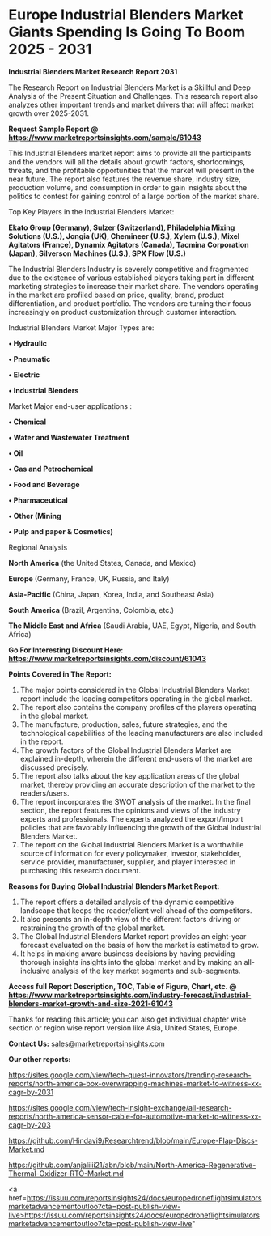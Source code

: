  # Europe Industrial Blenders Market Giants Spending Is Going To Boom 2025 - 2031

<strong>Industrial Blenders Market Research Report 2031</strong>

The Research Report on Industrial Blenders Market is a Skillful and Deep Analysis of the Present Situation and Challenges. This research report also analyzes other important trends and market drivers that will affect market growth over 2025-2031.

<strong>Request Sample Report @ <a href=https://www.marketreportsinsights.com/sample/61043>https://www.marketreportsinsights.com/sample/61043</a></strong>

This Industrial Blenders market report aims to provide all the participants and the vendors will all the details about growth factors, shortcomings, threats, and the profitable opportunities that the market will present in the near future. The report also features the revenue share, industry size, production volume, and consumption in order to gain insights about the politics to contest for gaining control of a large portion of the market share.

Top Key Players in the Industrial Blenders Market:

<strong>Ekato Group (Germany), Sulzer (Switzerland), Philadelphia Mixing Solutions (U.S.), Jongia (UK), Chemineer (U.S.), Xylem (U.S.), Mixel Agitators (France), Dynamix Agitators (Canada), Tacmina Corporation (Japan), Silverson Machines (U.S.), SPX Flow (U.S.)</strong>

The Industrial Blenders Industry is severely competitive and fragmented due to the existence of various established players taking part in different marketing strategies to increase their market share. The vendors operating in the market are profiled based on price, quality, brand, product differentiation, and product portfolio. The vendors are turning their focus increasingly on product customization through customer interaction.

Industrial Blenders Market Major Types are:

<strong>• Hydraulic

• Pneumatic

• Electric

• Industrial Blenders</strong>

Market Major end-user applications :

<strong>• Chemical

• Water and Wastewater Treatment

• Oil

• Gas and Petrochemical

• Food and Beverage

• Pharmaceutical

• Other (Mining

• Pulp and paper & Cosmetics)</strong>

Regional Analysis

</u><strong><b>North America</b></strong> (the United States, Canada, and Mexico)

<strong><b>Europe </b></strong>(Germany, France, UK, Russia, and Italy)

<strong><b>Asia-Pacific</b></strong> (China, Japan, Korea, India, and Southeast Asia)

<strong><b>South America</b></strong> (Brazil, Argentina, Colombia, etc.)

<strong><b>The Middle East and Africa</b></strong> (Saudi Arabia, UAE, Egypt, Nigeria, and South Africa)

<strong>Go For Interesting Discount Here: <a href=https://www.marketreportsinsights.com/discount/61043>https://www.marketreportsinsights.com/discount/61043</a></strong>

<strong>Points Covered in The Report:</strong>
<ol>
  <li>The major points considered in the Global Industrial Blenders Market report include the leading competitors operating in the global market.</li>
  <li>The report also contains the company profiles of the players operating in the global market.</li>
  <li>The manufacture, production, sales, future strategies, and the technological capabilities of the leading manufacturers are also included in the report.</li>
  <li>The growth factors of the Global Industrial Blenders Market are explained in-depth, wherein the different end-users of the market are discussed precisely.</li>
  <li>The report also talks about the key application areas of the global market, thereby providing an accurate description of the market to the readers/users.</li>
  <li>The report incorporates the SWOT analysis of the market. In the final section, the report features the opinions and views of the industry experts and professionals. The experts analyzed the export/import policies that are favorably influencing the growth of the Global Industrial Blenders Market.</li>
  <li>The report on the Global Industrial Blenders Market is a worthwhile source of information for every policymaker, investor, stakeholder, service provider, manufacturer, supplier, and player interested in purchasing this research document.</li>
</ol>
<strong>Reasons for Buying Global Industrial Blenders Market Report:</strong>

<ol>
  <li>The report offers a detailed analysis of the dynamic competitive landscape that keeps the reader/client well ahead of the competitors.</li>
  <li>It also presents an in-depth view of the different factors driving or restraining the growth of the global market.</li>
  <li>The Global Industrial Blenders Market report provides an eight-year forecast evaluated on the basis of how the market is estimated to grow.</li>
  <li>It helps in making aware business decisions by having providing thorough insights insights into the global market and by making an all-inclusive analysis of the key market segments and sub-segments.</li>
</ol>
<strong>Access full Report Description, TOC, Table of Figure, Chart, etc. @ <a href=https://www.marketreportsinsights.com/industry-forecast/industrial-blenders-market-growth-and-size-2021-61043>https://www.marketreportsinsights.com/industry-forecast/industrial-blenders-market-growth-and-size-2021-61043</a></strong>


Thanks for reading this article; you can also get individual chapter wise section or region wise report version like Asia, United States, Europe.

<strong>Contact Us:</strong>
sales@marketreportsinsights.com

<strong>Our other reports:</strong>

<a href=https://sites.google.com/view/tech-quest-innovators/trending-research-reports/north-america-box-overwrapping-machines-market-to-witness-xx-cagr-by-2031>https://sites.google.com/view/tech-quest-innovators/trending-research-reports/north-america-box-overwrapping-machines-market-to-witness-xx-cagr-by-2031</a>

<a href=https://sites.google.com/view/tech-insight-exchange/all-research-reports/north-america-sensor-cable-for-automotive-market-to-witness-xx-cagr-by-203>https://sites.google.com/view/tech-insight-exchange/all-research-reports/north-america-sensor-cable-for-automotive-market-to-witness-xx-cagr-by-203</a>

<a href=https://github.com/Hindavi9/Researchtrend/blob/main/Europe-Flap-Discs-Market.md>https://github.com/Hindavi9/Researchtrend/blob/main/Europe-Flap-Discs-Market.md</a>

<a href=https://github.com/anjaliiii21/abn/blob/main/North-America-Regenerative-Thermal-Oxidizer-RTO-Market.md>https://github.com/anjaliiii21/abn/blob/main/North-America-Regenerative-Thermal-Oxidizer-RTO-Market.md</a>

<a href=https://issuu.com/reportsinsights24/docs/europedroneflightsimulatorsmarketadvancementoutloo?cta=post-publish-view-live>https://issuu.com/reportsinsights24/docs/europedroneflightsimulatorsmarketadvancementoutloo?cta=post-publish-view-live</a>"
